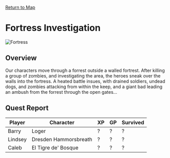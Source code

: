[Return to Map](https://barry4356.pythonanywhere.com/aof_interactive_map?showBattles=on)

# Fortress Investigation
![Fortress](../static/images/DowntownOakmont1.jpg "Fortresss")

## Overview
Our characters move through a forrest outside a walled fortrest. After killing a group of zombies, and investigating the area, the heroes sneak over the walls into the fortress. A heated battle insues, with drained soldiers, undead dogs, and zombies attacking from within the keep, and a giant bad leading an ambush from the forrest through the open gates...

## Quest Report
| Player | Character | XP | GP | Survived |
| --- | --- | --- | --- | --- |
| Barry | Loger | ? | ? | ? | 
| Lindsey | Dresden Hammorsbreath | ? | ? | ? | 
| Caleb | El Tigre de' Bosque | ? | ? | ? | 
